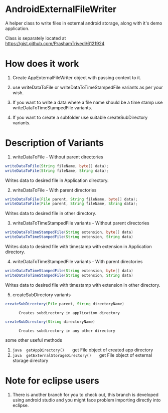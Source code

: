 AndroidExternalFileWriter
=========================

A helper class to write files in external android storage, along with it's demo application.

Class is separately located at https://gist.github.com/PrashamTrivedi/6121924

How does it work
=========================
1. Create AppExternalFileWriter object with passing context to it.

2. use writeDataToFile or writeDataToTimeStampedFile variants as per your wish.

3. If you want to write a data where a file name should be a time stamp use writeDataToTimeStampedFile variants.

4. If you want to create a subfolder use suitable createSubDirectory variants.


Description of Variants
=========================

1. writeDataToFile - Without parent directories
```java
writeDataToFile(String fileName, byte[] data);
writeDataToFile(String fileName, String data);
```
Writes data to desired file in Application directory.
          
2. writeDataToFile - With parent directories
```java
writeDataToFile(File parent, String fileName, byte[] data);
writeDataToFile(File parent, String fileName, String data);
```
Writes data to desired file in other directory.
          
3. writeDataToTimeStampedFile variants - Without parent directories
```java
writeDataToTimeStampedFile(String extension, byte[] data)
writeDataToTimeStampedFile(String extension, String data)
```
Writes data to desired file with timestamp with extension in Application directory.
          
4. writeDataToTimeStampedFile variants - With parent directories
```java
writeDataToTimeStampedFile(String extension, byte[] data)
writeDataToTimeStampedFile(String extension, String data)
```
Writes data to desired file with timestamp with extension in other directory.

5. createSubDirectory variants
```java
createSubDirectory(File parent, String directoryName)
```
          Creates subdirectory in application directory
```java
createSubDirectory(String directoryName)
```
          Creates subdirectory in any other directory
          
some other useful methods

1. ```java  getAppDirectory()   ```
          get File object of created app directory
2. ```java  getExternalStorageDirectory()   ```
          get File object of external storage directory

Note for eclipse users
======================
1. There is another branch for you to check out, this branch is developed using android studio and you might face problem importing directly into eclipse.
